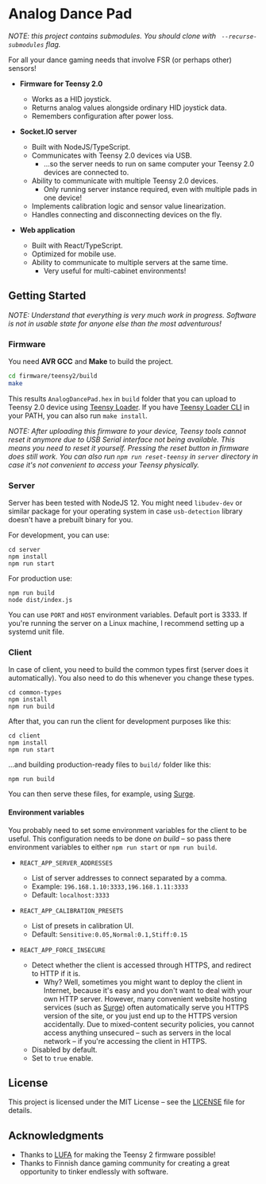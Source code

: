 # Analog Dance Pad

*NOTE: this project contains submodules. You should clone with ` --recurse-submodules` flag.*

For all your dance gaming needs that involve FSR (or perhaps other) sensors!

- **Firmware for Teensy 2.0**
  - Works as a HID joystick.
  - Returns analog values alongside ordinary HID joystick data.
  - Remembers configuration after power loss.

- **Socket.IO server**
  - Built with NodeJS/TypeScript.
  - Communicates with Teensy 2.0 devices via USB.
    - ...so the server needs to run on same computer your Teensy 2.0 devices are connected to.
  - Ability to communicate with multiple Teensy 2.0 devices.
    - Only running server instance required, even with multiple pads in one device!
  - Implements calibration logic and sensor value linearization.
  - Handles connecting and disconnecting devices on the fly.

- **Web application**
  - Built with React/TypeScript.
  - Optimized for mobile use.
  - Ability to communicate to multiple servers at the same time.
    - Very useful for multi-cabinet environments!

## Getting Started

*NOTE: Understand that everything is very much work in progress. Software is not in usable state for anyone else than the most adventurous!*

### Firmware

You need **AVR GCC** and **Make** to build the project.

```bash
cd firmware/teensy2/build
make
```

This results `AnalogDancePad.hex` in `build` folder that you can upload to Teensy 2.0 device using [Teensy Loader](https://www.pjrc.com/teensy/loader.html). If you have [Teensy Loader CLI](https://www.pjrc.com/teensy/loader_cli.html) in your PATH, you can also run `make install`.

*NOTE: After uploading this firmware to your device, Teensy tools cannot reset it anymore due to USB Serial interface not being available. This means you need to reset it yourself. Pressing the reset button in firmware does still work. You can also run `npm run reset-teensy` in `server` directory in case it's not convenient to access your Teensy physically.*

### Server

Server has been tested with NodeJS 12. You might need `libudev-dev` or similar package for your operating system in case `usb-detection` library doesn't have a prebuilt binary for you. 

For development, you can use:

```
cd server
npm install
npm run start
```

For production use:

```
npm run build
node dist/index.js
```

You can use `PORT` and `HOST` environment variables. Default port is 3333. If you're running the server on a Linux machine, I recommend setting up a systemd unit file.

### Client

In case of client, you need to build the common types first (server does it automatically). You also need to do this whenever you change these types.

```
cd common-types
npm install
npm run build
```

After that, you can run the client for development purposes like this:

```
cd client
npm install
npm run start
```

...and building production-ready files to `build/` folder like this:

```
npm run build
```

You can then serve these files, for example, using [Surge](https://surge.sh/).

#### Environment variables

You probably need to set some environment variables for the client to be useful. This configuration needs to be done *on build* – so pass there environment variables to either `npm run start` or `npm run build`.

- `REACT_APP_SERVER_ADDRESSES`
  - List of server addresses to connect separated by a comma.
  - Example: `196.168.1.10:3333,196.168.1.11:3333`
  - Default: `localhost:3333`

- `REACT_APP_CALIBRATION_PRESETS`
  - List of presets in calibration UI.
  - Default: `Sensitive:0.05,Normal:0.1,Stiff:0.15`

- `REACT_APP_FORCE_INSECURE`
  - Detect whether the client is accessed through HTTPS, and redirect to HTTP if it is.
    - Why? Well, sometimes you might want to deploy the client in Internet, because it's easy and you don't want to deal with your own HTTP server. However, many convenient website hosting services (such as [Surge](https://surge.sh/)) often automatically serve you HTTPS version of the site, or you just end up to the HTTPS version accidentally. Due to mixed-content security policies, you cannot access anything unsecured – such as servers in the local network – if you're accessing the client in HTTPS.
  - Disabled by default.
  - Set to `true` enable.

## License

This project is licensed under the MIT License – see the [LICENSE](LICENSE) file for details.

## Acknowledgments

- Thanks to [LUFA](http://www.fourwalledcubicle.com/LUFA.php) for making the Teensy 2 firmware possible!
- Thanks to Finnish dance gaming community for creating a great opportunity to tinker endlessly with software.